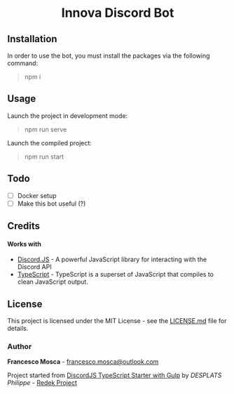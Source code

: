 <h1 align="center">
Innova Discord Bot
</h1>

## Installation
In order to use the bot, you must install the packages via the following command:
> npm i

## Usage
Launch the project in development mode:
> npm run serve

Launch the compiled project:
> npm run start

## Todo
- [ ] Docker setup
- [ ] Make this bot useful (?)

## Credits

#### Works with
* [Discord.JS](https://github.com/discordjs/discord.js) - A powerful JavaScript library for interacting with the Discord API
* [TypeScript](https://github.com/Microsoft/TypeScript) - TypeScript is a superset of JavaScript that compiles to clean JavaScript output.

## License
This project is licensed under the MIT License - see the [LICENSE.md](https://github.com/francescomosca/innova-discord-bot/blob/master/LICENSE) file for details.

### Author
**Francesco Mosca** - <francesco.mosca@outlook.com> 

Project started from [DiscordJS TypeScript Starter with Gulp](https://github.com/RedekProject/DiscordJS-TypeScript-Starter-Gulp) by *DESPLATS Philippe* - [Redek Project](https://github.com/RedekProject/)
